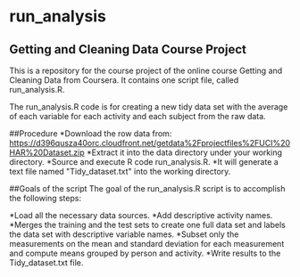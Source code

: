 # run_analysis
## Getting and Cleaning Data Course Project
This is a repository for the course project of the online course Getting and Cleaning Data from Coursera. 
It contains one script file, called run_analysis.R.

The run_analysis.R code is for creating a new tidy data set with the average of each variable for each activity and each subject from the raw data.

##Procedure
*Download the row data from:
https://d396qusza40orc.cloudfront.net/getdata%2Fprojectfiles%2FUCI%20HAR%20Dataset.zip
*Extract it into the data directory under your working directory.
*Source and execute R code run_analysis.R.
*It will generate a text file named "Tidy_dataset.txt" into the working directory.

##Goals of the script
The goal of the run_analysis.R script is to accomplish the following steps:

*Load all the necessary data sources.
*Add descriptive activity names.
*Merges the training and the test sets to create one full data set and labels the data set with descriptive variable names.
*Subset only the measurements on the mean and standard deviation for each measurement and compute means grouped by person and activity.
*Write results to the Tidy_dataset.txt file.